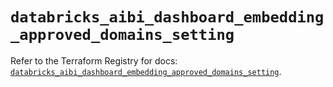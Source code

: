 # `databricks_aibi_dashboard_embedding_approved_domains_setting`

Refer to the Terraform Registry for docs: [`databricks_aibi_dashboard_embedding_approved_domains_setting`](https://registry.terraform.io/providers/databricks/databricks/1.70.0/docs/resources/aibi_dashboard_embedding_approved_domains_setting).
